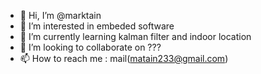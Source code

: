 - 👋 Hi, I’m @marktain
- 👀 I’m interested in embeded software
- 🌱 I’m currently learning kalman filter and indoor location
- 💞️ I’m looking to collaborate on ???
- 📫 How to reach me : mail(matain233@gmail.com)

<!---
marktain/marktain is a ✨ special ✨ repository because its `README.md` (this file) appears on your GitHub profile.
You can click the Preview link to take a look at your changes.
--->
